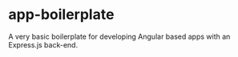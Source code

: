 # app-boilerplate
A very basic boilerplate for developing Angular based apps with an Express.js back-end.
